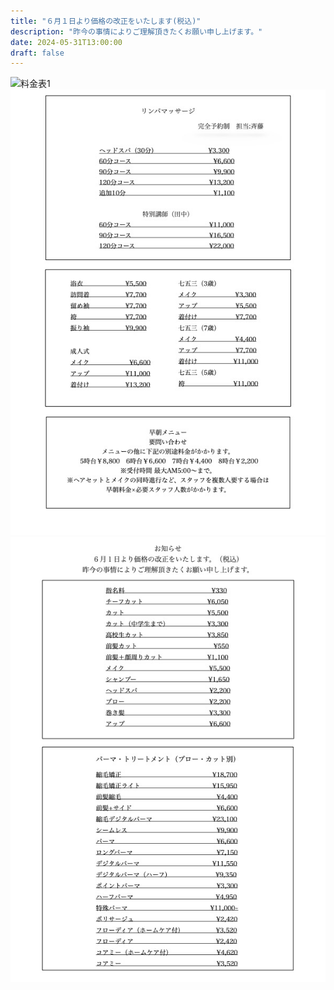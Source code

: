 ```yaml
---
title: "６月１日より価格の改正をいたします(税込)"
description: "昨今の事情によりご理解頂きたくお願い申し上げます。"
date: 2024-05-31T13:00:00
draft: false
---
```


![料金表1](/p1.jpg)
![料金表2](p2.jpg)
![料金表3](p3.jpg)









